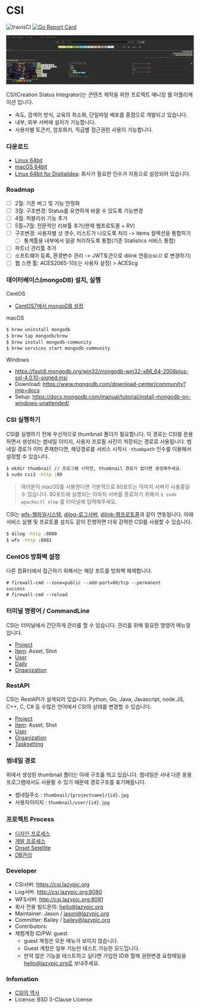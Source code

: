 # CSI

![travisCI](https://secure.travis-ci.org/digital-idea/csi3.svg)
[![Go Report Card](https://goreportcard.com/badge/github.com/digital-idea/csi3)](https://goreportcard.com/report/github.com/digital-idea/csi3)

![screenshot](figures/screenshot.png)

CSI(Creation Status Integrator)는 콘텐츠 제작을 위한 프로젝트 매니징 웹 어플리케이션 입니다.

- 속도, 검색어 방식, 교육의 최소화, 단일파일 배포를 중점으로 개발되고 있습니다.
- 내부, 외부 서버에 설치가 가능합니다.
- 사용자별 토큰키, 암호화키, 직급별 접근권한 사용이 가능합니다.

### 다운로드
- [Linux 64bit](https://github.com/digital-idea/csi3/releases/download/v3.1.2/csi3_linux_x86-64.tgz)
- [macOS 64bit](https://github.com/digital-idea/csi3/releases/download/v3.1.2/csi3_darwin_x86-64.tgz)
- [Linux 64bit for Digitalidea](https://github.com/digital-idea/csi3/releases/download/v3.1.2/csi3_linux_di_x86-64.tgz): 회사가 필요한 인수가 자동으로 설정되어 있습니다.


### Roadmap
- [ ] 2월: 기존 버그 및 기능 안정화
- [ ] 3월: 구조변경: Status를 유연하게 바꿀 수 있도록 기능변경
- [ ] 4월: 퍼블리쉬 기능 추가
- [ ] 5월~7월: 전문적인 리뷰툴 추가(현재 웹프로토콜 + RV)
- [ ] 구조변경: 사용자별 샷 갯수, 리스트가 나오도록 처리 -> items 컬렉션을 통합하기
    - [ ] 통계툴을 내부에서 일괄 처리하도록 통합(기존 Statistics 서비스 통합)
- [ ] 파트너 관리툴 추가
- [ ] 소프트웨어 등록, 환경변수 관리 -> JWT토큰으로 dilink 연동(csi:// 로 변경하기)
- [ ] 웹 스캔 툴: ACES2065-1(또는 사용자 설정) > ACEScg

### 데이터베이스(mongoDB) 설치, 실행

CentOS
- [CentOS7에서 mongoDB 설정](https://github.com/cgiseminar/curriculum/blob/master/docs/install_mongodb.md)

macOS
```bash
$ brew uninstall mongodb
$ brew tap mongodb/brew
$ brew install mongodb-community
$ brew services start mongodb-community
```

Windows
- https://fastdl.mongodb.org/win32/mongodb-win32-x86_64-2008plus-ssl-4.0.10-signed.msi
- Download: https://www.mongodb.com/download-center/community?jmp=docs
- Setup: https://docs.mongodb.com/manual/tutorial/install-mongodb-on-windows-unattended/

### CSI 실행하기
CSI를 실행하기 전에 우선적으로 thumbnail 폴더가 필요합니다.
이 경로는 CSI를 운용하면서 생성되는 썸네일 이미지, 사용자 프로필 사진이 저장되는 경로로 사용됩니다.
썸네일 경로가 이미 존재한다면, 해당경로를 서비스 시작시 `-thumbpath` 인수를 이용해서 설정할 수 있습니다.

```bash
$ mkdir thumbnail // 프로그램 시작전, thumbnail 경로가 없다면 생성해주세요.
$ sudo csi3 -http :80
```

> 여러분이 macOS를 사용한다면 기본적으로 80포트는 아파치 서버가 사용중일 수 있습니다. 80포트에 실행되는 아파치 서버를 종료하기 위해서 `$ sudo apachectl stop` 를 터미널에 입력해주세요.

CSI는 [wfs-웹파일시스템](https://github.com/digital-idea/wfs), [dilog-로그서버](https://github.com/digital-idea/dilog), [dilink-웹프로토콜](https://github.com/digital-idea/dilink)과 같이 연동됩니다. 아래 서비스 실행 및 프로토콜 설치도 같이 진행하면 더욱 강력한 CSI를 사용할 수 있습니다.

```bash
$ dilog -http :8080
$ wfs -http :8081
```

### CentOS 방화벽 설정
다른 컴퓨터에서 접근하기 위해서는 해당 포트를 방화벽 해제합니다.

```
# firewall-cmd --zone=public --add-port=80/tcp --permanent
success
# firewall-cmd --reload
```

### 터미널 명령어 / CommandLine
CSI는 터미널에서 간단하게 관리를 할 수 있습니다.
관리를 위해 필요한 명령어 메뉴얼입니다.

- [Project](documents/project.md)
- [Item](documents/item.md): Asset, Shot
- [User](documents/user.md)
- [Daily](documents/daily.md)
- [Organization](documents/organization.md)

### RestAPI
CSI는 RestAPI가 설계되어 있습니다.
Python, Go, Java, Javascript, node.JS, C++, C, C# 등 수많은 언어에서 CSI의 상태를 변경할 수 있습니다.

- [Project](documents/rest_project.md)
- [Item](documents/rest_item.md): Asset, Shot
- [User](documents/rest_user.md)
- [Organization](documents/rest_organization.md)
- [Tasksetting](documents/rest_tasksetting.md)

### 썸네일 경로
위에서 생성된 thumbnail 폴더는 아래 구조를 띄고 있습니다.
썸네일은 사내 다른 응용프로그램에서도 사용될 수 있기 때문에 경로구조를 표기해둡니다.

- 썸네일주소 : `thumbnail/{projectname}/{id}.jpg`
- 사용자이미지 : `thumbnail/user/{id}.jpg`

### 프로젝트 Process
- [디자인 프로세스](documents/process_designer.md)
- [개발 프로세스](documents/process_developer.md)
- [Onset Setellite](documents/setellite.md)
- [DB관리](documents/dbbackup.md)

### Developer
- CSI서버: https://csi.lazypic.org
- Log서버: http://csi.lazypic.org:8080
- WFS서버: http://csi.lazypic.org:8081
- 회사 전용 빌드문의: hello@lazypic.org
- Maintainer: Jason / jason@lazypic.org
- Committer: Bailey / bailey@lazypic.org
- Contributors:
- 체험계정 ID/PW: guest
    - guest 계정은 모든 메뉴가 보이지 않습니다.
    - Guest 계정은 일부 기능만 테스트 가능한 모드입니다.
    - 만약 많은 기능을 테스트하고 싶다면 가입한 ID와 함께 권한변경 요청메일을 hello@lazypic.org로 보내주세요.

### Infomation
- [CSI의 역사](documents/history.md)
- License: BSD 3-Clause License
